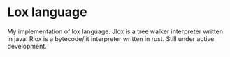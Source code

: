 # Lox language

My implementation of lox language.
Jlox is a tree walker interpreter written in java.
Rlox is a bytecode/jit interpreter written in rust.
Still under active development.
